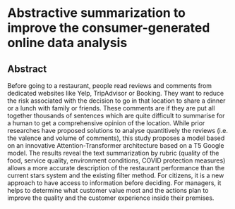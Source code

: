 # Abstractive summarization to improve the consumer-generated online data analysis 

## Abstract

Before going to a restaurant, people read reviews and comments from dedicated websites like Yelp, TripAdvisor or Booking. They want to reduce the risk associated with the decision to go in that location to share a dinner or a lunch with family or friends. These comments are if they are put all together thousands of sentences which are quite difficult to summarise for a human to get a comprehensive opinion of the location. While prior researches have proposed solutions to analyse quantitively the reviews (i.e. the valence and volume of comments), this study proposes a model based on an innovative Attention-Transformer architecture based on a T5 Google model. The results reveal the text summarization by rubric (quality of the food, service quality, environment conditions, COVID protection measures) allows a more accurate description of the restaurant performance than the current stars system and the existing filter method. For citizens, it is a new approach to have access to information before deciding. For managers, it helps to determine what customer value most and the actions plan to improve the quality and the customer experience inside their premises.
